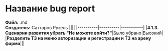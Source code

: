 # Название bug report 
**Файл:** .md  
**Создатель:** Саттаров Рузель
||||
|----------|----------|-----------|
|**4.1.3. Сценарии развития убрать "Не можете войти?"**|Было убрано|Высокий|
|**Разделить ТЗ на меню авторизации и регистрации и ТЗ на арену фарма**|||